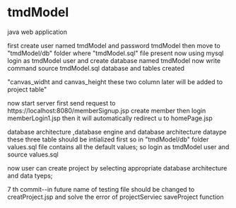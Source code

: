 # tmdModel
java web application 

first create user named tmdModel and password tmdModel
then move to  "tmdModel/db" folder  where "tmdModel.sql" file present
now using mysql login as tmdModel user 
and create database named tmdModel now write command 
source tmdModel.sql
database and tables created

"canvas_widht and canvas_height these two column later will be added to project table"

now start server
first send request to 
https://localhost:8080/memberSignup.jsp
create member
then login memberLogin1.jsp
then it will automatically redirect u to homePage.jsp



database architecture ,database engine and database architecture dataype 
these three table should be intialized first so in "tmdModel/db" folder values.sql file contains all the default values;
so login as tmdModel user and source values.sql

now user can create project by selecting appropriate database architecture and data tyeps;


7 th commit--in future name of testing file should be changed to creatProject.jsp and solve the error of projectServiec saveProject function 
